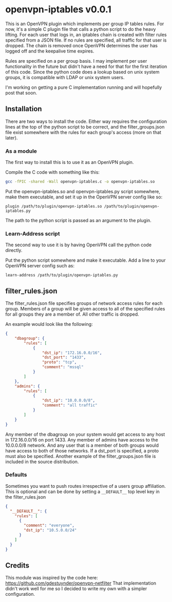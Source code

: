 openvpn-iptables v0.0.1
=======================

This is an OpenVPN plugin which implements per group IP tables rules. For now, it's a simple C plugin file that calls a python script to do the heavy lifting. For each user that logs in, an iptables chain is created with filter rules specified from a JSON file. If no rules are specified, all traffic for that user is dropped. The chain is removed once OpenVPN determines the user has logged off and the keepalive time expires.

Rules are specified on a per group basis. I may implement per user functionality in the future but didn't have a need for that for the first iteration of this code. Since the python code does a lookup based on unix system groups, it is compatible with LDAP or unix system users.

I'm working on getting a pure C implementation running and will hopefully post that soon.

## Installation ##

There are two ways to install the code. Either way requires the configuration lines at the top of the python script to be correct, and the filter_groups.json file exist somewhere with the rules for each group's access (more on that later).

### As a module ###

The first way to install this is to use it as an OpenVPN plugin.

Compile the C code with something like this:

```bash
gcc -fPIC -shared -Wall openvpn-iptables.c -o openvpn-iptables.so
```

Put the openvpn-iptables.so and openvpn-iptables.py script somewhere, make them executable, and set it up in the OpenVPN server config like so:

```
plugin /path/to/plugin/openvpn-iptables.so /path/to/plugin/openvpn-iptables.py
```

The path to the python script is passed as an argument to the plugin.

### Learn-Address script ###

The second way to use it is by having OpenVPN call the python code directly.

Put the python script somewhere and make it executable. Add a line to your OpenVPN server config such as:

```
learn-address /path/to/plugin/openvpn-iptables.py
```

## filter_rules.json ##

The filter_rules.json file specifies groups of network access rules for each group. Members of a group will be given access to all of the specified rules for all groups they are a member of. All other traffic is dropped.

An example would look like the following:

```json
{
    "dbagroup": {
        "rules": [
            {
                "dst_ip": "172.16.0.0/16",
                "dst_port": "1433",
                "proto": "tcp",
                "comment": "mssql"
            }
        ]
    },
    "admins": {
        "rules": [
            {
                "dst_ip": "10.0.0.0/8",
                "comment": "all traffic"
            }
        ]
    }
}
```

Any member of the dbagroup on your system would get access to any host in 172.16.0.0/16 on port 1433. Any member of admins have access to the 10.0.0.0/8 network. And any user that is a member of both groups would have access to both of those networks. If a dst_port is specified, a proto must also be specified. Another example of the filter_groups.json file is included in the source distribution.


### Defaults ###

Sometimes you want to push routes irrespective of a users group affiliation.  This is optional and can be done by setting a `__DEFAULT__` top level key in the filter_rules.json

```json
{
  "__DEFAULT__": {
    "rules": [
      {
        "comment": "everyone",
        "dst_ip": "10.5.0.0/24"
      }
    ]
  }
}
```

## Credits ##

This module was inspired by the code here: https://github.com/gdestuynder/openvpn-netfilter
That implementation didn't work well for me so I decided to write my own with a simpler configuration.
